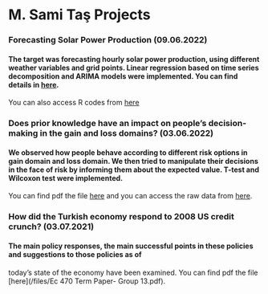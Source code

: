 # M. Sami Taş Projects

### Forecasting Solar Power Production (09.06.2022)
#### The target was forecasting hourly solar power production, using different weather variables and grid points. Linear regression based on time series decomposition and ARIMA models were implemented. You can find details in [here](/files/Forecasting_Solar_Power_Production.html).
You can also access R codes from [here](/files/R_codes_for_Forecasting_Solar_Power_Production.R)


### Does prior knowledge have an impact on people’s decision-making in the gain and loss domains? (03.06.2022)
#### We observed how people behave according to different risk options in gain domain and loss domain. We then tried to manipulate their decisions in the face of risk by informing them about the expected value. T-test and Wilcoxon test were implemented. 
You can find pdf the file [here](/files/EC438-Group_Experiment.pdf) and you can access the raw data from [here](/files/EC438-Group_Experiment-Raw_Data.xlsx).


### How did the Turkish economy respond to 2008 US credit crunch? (03.07.2021)
#### The main policy responses, the main successful points in these policies and suggestions to those policies as of
today’s state of the economy have been examined.
You can find pdf the file [here](/files/Ec 470 Term Paper- Group 13.pdf).
